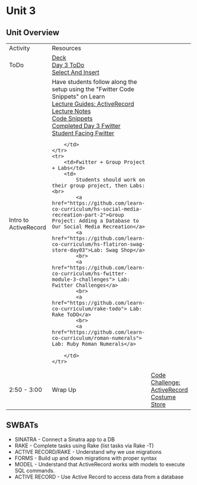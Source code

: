 # Unit 3

## Unit Overview

<table>
    <tr>
        <td>Activity</td>
        <td>Resources</td>
    </tr>
    <tr>
        <td>ToDo</td>
        <td>
            <a href="https://docs.google.com/presentation/d/1UjrHc_Ki_dvtPqWsWxncBCmWmXYqwv6zg1Zvdlnzfnc/edit?usp=sharing"> Deck </a>
            <br>
            <a href="https://github.com/learn-co-curriculum/hs-advanced-software-engineering-day-3-todo">Day 3 ToDo</a><br>
            <a href="https://github.com/learn-co-curriculum/sql-insert-select-lab">Select And Insert</a>
        </td>
    </tr>
    <tr>
        <td>Intro to ActiveRecord</td>
        <td>
            Have students follow along the setup using the "Fwitter Code Snippets" on Learn<br>
            <a href="lectures/activerecord/LECTURE.md">Lecture Guides: ActiveRecord</a>
            <br>
            <a href="lectures/activerecord">Lecture Notes</a>
            <br>
            <a href="lectures/activerecord/code_snippets.md">Code Snippets</a>
            <br>
            <a href="https://github.com/learn-co-curriculum/hs-advanced-software-engineering-fwitter-project/tree/day03-databases"> Completed Day 3 Fwitter</a><br>
            <a href="https://github.com/learn-co-curriculum/hs-fwitter-2-forms"> Student Facing Fwitter</a>
            
        </td>
    </tr>
    <tr>
        <td>Fwitter + Group Project + Labs</td>
        <td>
            Students should work on their group project, then Labs:<br>
            <a href="https://github.com/learn-co-curriculum/hs-social-media-recreation-part-2">Group Project: Adding a Database to Our Social Media Recreation</a>
            <a href="https://github.com/learn-co-curriculum/hs-flatiron-swag-store-day03">Lab: Swag Shop</a>
            <br>
            <a href="https://github.com/learn-co-curriculum/hs-fwitter-module-3-challenges"> Lab: Fwitter Challenges</a>
            <br>
            <a href="https://github.com/learn-co-curriculum/rake-todo"> Lab: Rake ToDO</a>
            <br>
            <a href="https://github.com/learn-co-curriculum/roman-numerals"> Lab: Ruby Roman Numerals</a>

        </td>
    </tr>
   <tr>
        <td>2:50 - 3:00</td>
        <td>Wrap Up</td>
        <td>
            <a href="https://github.com/learn-co-curriculum/hs-activerecord-costume-store">Code Challenge: ActiveRecord Costume Store</a> 
        </td>
    </tr>
</table>

## SWBATs

+ SINATRA - Connect a Sinatra app to a DB
+ RAKE - Complete tasks using Rake (list tasks via Rake -T)
+ ACTIVE RECORD/RAKE - Understand why we use migrations
+ FORMS -  Build up and down migrations with proper syntax
+ MODEL - Understand that ActiveRecord works with models to execute SQL commands.
+ ACTIVE RECORD - Use Active Record to access data from a database
